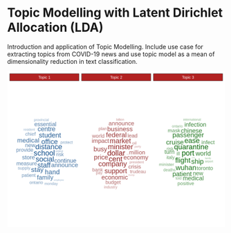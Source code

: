 # Topic Modelling with Latent Dirichlet Allocation (LDA)

Introduction and application of Topic Modelling. Include use case for extracting topics from COVID-19 news and use topic model as a mean of dimensionality reduction in text classification.

![](asset/topic_result.png)
